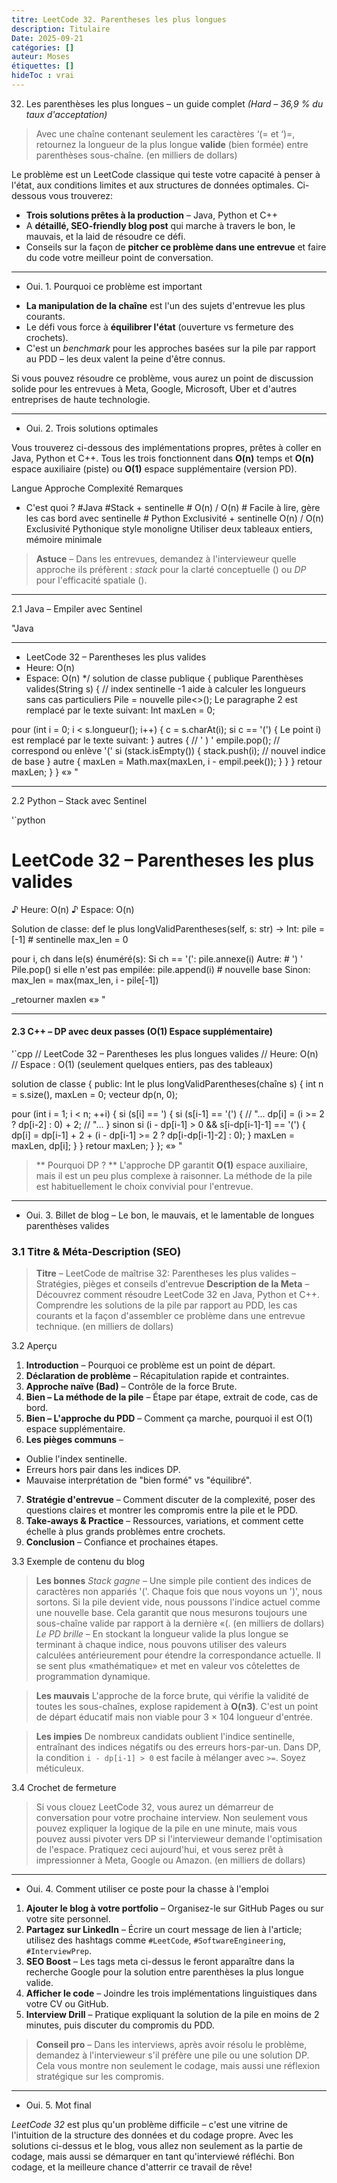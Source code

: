 ```yaml
---
titre: LeetCode 32. Parentheses les plus longues
description: Titulaire
Date: 2025-09-21
catégories: []
auteur: Moses
étiquettes: []
hideToc : vrai
---
```

32. Les parenthèses les plus longues – un guide complet
*(Hard – 36,9 % du taux d'acceptation)*

> Avec une chaîne contenant seulement les caractères ‘(= et ‘)=, retournez la longueur de la plus longue **valide** (bien formée) entre parenthèses sous-chaîne. (en milliers de dollars)

Le problème est un LeetCode classique qui teste votre capacité à penser à l'état, aux conditions limites et aux structures de données optimales. Ci-dessous vous trouverez:

* **Trois solutions prêtes à la production** – Java, Python et C++
* A **détaillé, SEO-friendly blog post** qui marche à travers le bon, le mauvais, et la laid de résoudre ce défi.
* Conseils sur la façon de **pitcher ce problème dans une entrevue** et faire du code votre meilleur point de conversation.

---

- Oui. 1. Pourquoi ce problème est important

* **La manipulation de la chaîne** est l'un des sujets d'entrevue les plus courants.
* Le défi vous force à **équilibrer l'état** (ouverture vs fermeture des crochets).
* C'est un *benchmark* pour les approches basées sur la pile par rapport au PDD – les deux valent la peine d'être connus.

Si vous pouvez résoudre ce problème, vous aurez un point de discussion solide pour les entrevues à Meta, Google, Microsoft, Uber et d'autres entreprises de haute technologie.

---

- Oui. 2. Trois solutions optimales

Vous trouverez ci-dessous des implémentations propres, prêtes à coller en Java, Python et C++.
Tous les trois fonctionnent dans **O(n)** temps et **O(n)** espace auxiliaire (piste) ou **O(1)** espace supplémentaire (version PD).

Langue Approche Complexité Remarques
- C'est quoi ?
#Java #Stack + sentinelle # O(n) / O(n) # Facile à lire, gère les cas bord avec sentinelle #
Python Exclusivité + sentinelle O(n) / O(n) Exclusivité Pythonique style monoligne
Utiliser deux tableaux entiers, mémoire minimale

> **Astuce** – Dans les entrevues, demandez à l'intervieweur quelle approche ils préfèrent : *stack* pour la clarté conceptuelle () ou *DP* pour l'efficacité spatiale ().

---

2.1 Java – Empiler avec Sentinel

"Java
***
* LeetCode 32 – Parentheses les plus valides
* Heure: O(n)
* Espace: O(n)
*/
solution de classe publique {
publique Parenthèses valides(String s) {
// index sentinelle -1 aide à calculer les longueurs sans cas particuliers
Pile <integer> = nouvelle pile<>();
Le paragraphe 2 est remplacé par le texte suivant:
Int maxLen = 0;

pour (int i = 0; i < s.longueur(); i++) {
c = s.charAt(i);
si c == '(') {
Le point i) est remplacé par le texte suivant:
} autres { // ' ) '
empile.pop(); // correspond ou enlève '('
si (stack.isEmpty()) {
stack.push(i); // nouvel indice de base
} autre {
maxLen = Math.max(maxLen, i - empil.peek());
}
}
}
retour maxLen;
}
}
«» "

---

2.2 Python – Stack avec Sentinel

'`python
# LeetCode 32 – Parentheses les plus valides
♪ Heure: O(n)
♪ Espace: O(n)

Solution de classe:
def le plus longValidParentheses(self, s: str) -> Int:
pile = [-1] # sentinelle
max_len = 0

pour i, ch dans le(s) énuméré(s):
Si ch == '(':
pile.annexe(i)
Autre: # ') '
Pile.pop()
si elle n'est pas empilée:
pile.append(i) # nouvelle base
Sinon:
max_len = max(max_len, i - pile[-1])

_retourner maxlen
«» "

---

#### 2.3 C++ – DP avec deux passes (O(1) Espace supplémentaire)

'`cpp
// LeetCode 32 – Parentheses les plus longues valides
// Heure: O(n)
// Espace : O(1) (seulement quelques entiers, pas des tableaux)

solution de classe {
public:
Int le plus longValidParentheses(chaîne s) {
int n = s.size(), maxLen = 0;
vecteur<int> dp(n, 0);

pour (int i = 1; i < n; ++i) {
si (s[i] == ') {
si (s[i-1] == '(') { // "...
dp[i] = (i >= 2 ? dp[i-2] : 0) + 2; // "...
} sinon si (i - dp[i-1] > 0 && s[i-dp[i-1]-1] == '(') {
dp[i] = dp[i-1] + 2 +
(i - dp[i-1] >= 2 ? dp[i-dp[i-1]-2] : 0);
}
maxLen = maxLen, dp[i];
}
}
retour maxLen;
}
};
«» "

> ** Pourquoi DP ? **
> L'approche DP garantit **O(1)** espace auxiliaire, mais il est un peu plus complexe à raisonner. La méthode de la pile est habituellement le choix convivial pour l'entrevue.

---

- Oui. 3. Billet de blog – Le bon, le mauvais, et le lamentable de longues parenthèses valides

### 3.1 Titre & Méta‐Description (SEO)

> **Titre** – LeetCode de maîtrise 32: Parentheses les plus valides – Stratégies, pièges et conseils d'entrevue
> **Description de la Meta** – Découvrez comment résoudre LeetCode 32 en Java, Python et C++. Comprendre les solutions de la pile par rapport au PDD, les cas courants et la façon d'assembler ce problème dans une entrevue technique. (en milliers de dollars)

3.2 Aperçu

1. **Introduction** – Pourquoi ce problème est un point de départ.
2. **Déclaration de problème** – Récapitulation rapide et contraintes.
3. **Approche naïve (Bad)** – Contrôle de la force Brute.
4. **Bien – La méthode de la pile** – Étape par étape, extrait de code, cas de bord.
5. **Bien – L'approche du PDD** – Comment ça marche, pourquoi il est O(1) espace supplémentaire.
6. **Les pièges communs** –
* Oublie l'index sentinelle.
* Erreurs hors pair dans les indices DP.
* Mauvaise interprétation de "bien formé" vs "équilibré".
7. **Stratégie d'entrevue** – Comment discuter de la complexité, poser des questions claires et montrer les compromis entre la pile et le PDD.
8. **Take‐aways & Practice** – Ressources, variations, et comment cette échelle à plus grands problèmes entre crochets.
9. **Conclusion** – Confiance et prochaines étapes.

3.3 Exemple de contenu du blog

> **Les bonnes**
> *Stack gagne* – Une simple pile contient des indices de caractères non appariés '('. Chaque fois que nous voyons un ')', nous sortons. Si la pile devient vide, nous poussons l'indice actuel comme une nouvelle base. Cela garantit que nous mesurons toujours une sous-chaîne valide par rapport à la dernière «(. (en milliers de dollars)
> *Le PD brille* – En stockant la longueur valide la plus longue se terminant à chaque indice, nous pouvons utiliser des valeurs calculées antérieurement pour étendre la correspondance actuelle. Il se sent plus «mathématique» et met en valeur vos côtelettes de programmation dynamique.

> **Les mauvais**
> L'approche de la force brute, qui vérifie la validité de toutes les sous-chaînes, explose rapidement à **O(n3)**. C'est un point de départ éducatif mais non viable pour 3 × 104 longueur d'entrée.

> **Les impies**
> De nombreux candidats oublient l'indice sentinelle, entraînant des indices négatifs ou des erreurs hors-par-un. Dans DP, la condition `i - dp[i-1] > 0` est facile à mélanger avec `>=`. Soyez méticuleux.

3.4 Crochet de fermeture

> Si vous clouez LeetCode 32, vous aurez un démarreur de conversation pour votre prochaine interview. Non seulement vous pouvez expliquer la logique de la pile en une minute, mais vous pouvez aussi pivoter vers DP si l'intervieweur demande l'optimisation de l'espace. Pratiquez ceci aujourd'hui, et vous serez prêt à impressionner à Meta, Google ou Amazon. (en milliers de dollars)

---

- Oui. 4. Comment utiliser ce poste pour la chasse à l'emploi

1. **Ajouter le blog à votre portfolio** – Organisez-le sur GitHub Pages ou sur votre site personnel.
2. **Partagez sur LinkedIn** – Écrire un court message de lien à l'article; utilisez des hashtags comme `#LeetCode`, `#SoftwareEngineering`, `#InterviewPrep`.
3. **SEO Boost** – Les tags meta ci-dessus le feront apparaître dans la recherche Google pour la solution entre parenthèses la plus longue valide.
4. **Afficher le code** – Joindre les trois implémentations linguistiques dans votre CV ou GitHub.
5. **Interview Drill** – Pratique expliquant la solution de la pile en moins de 2 minutes, puis discuter du compromis du PDD.

> **Conseil pro** – Dans les interviews, après avoir résolu le problème, demandez à l'intervieweur s'il préfère une pile ou une solution DP. Cela vous montre non seulement le codage, mais aussi une réflexion stratégique sur les compromis.

---

- Oui. 5. Mot final

*LeetCode 32* est plus qu'un problème difficile – c'est une vitrine de l'intuition de la structure des données et du codage propre. Avec les solutions ci-dessus et le blog, vous allez non seulement as la partie de codage, mais aussi se démarquer en tant qu'interviewé réfléchi. Bon codage, et la meilleure chance d'atterrir ce travail de rêve!